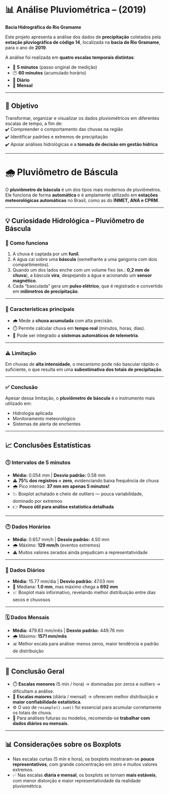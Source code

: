# 📊 Análise Pluviométrica – (2019)  
**Bacia Hidrográfica do Rio Gramame**

Este projeto apresenta a análise dos dados de **precipitação** coletados pela **estação pluviográfica de código 14**, localizada na **bacia do Rio Gramame**, para o ano de **2019**.  

A análise foi realizada em **quatro escalas temporais distintas**:  
- 📏 **5 minutos** (passo original de medição)  
- 🕐 **60 minutos** (acumulado horário)  
- 📅 **Diário**  
- 📆 **Mensal**  

---

## 🧪 Objetivo
Transformar, organizar e visualizar os dados pluviométricos em diferentes escalas de tempo, a fim de:  
✔️ Compreender o comportamento das chuvas na região  
✔️ Identificar padrões e extremos de precipitação  
✔️ Apoiar análises hidrológicas e a **tomada de decisão em gestão hídrica**

---

# 🌧️ Pluviômetro de Báscula

O **pluviômetro de báscula** é um dos tipos mais modernos de pluviômetros.  
Ele funciona de forma **automática** e é amplamente utilizado em **estações meteorológicas automáticas** no Brasil, como as do **INMET, ANA e CPRM**.

---

## 💡 Curiosidade Hidrológica – Pluviômetro de Báscula

### 📌 Como funciona
1. A chuva é captada por um **funil**.  
2. A água cai sobre uma **báscula** (semelhante a uma gangorra com dois compartimentos).  
3. Quando um dos lados enche com um volume fixo (ex.: **0,2 mm de chuva**), a báscula **vira**, despejando a água e acionando um **sensor magnético**.  
4. Cada “basculada” gera um **pulso elétrico**, que é registrado e convertido em **milímetros de precipitação**.  

---

### 🔎 Características principais
- 🌧️ Mede a **chuva acumulada** com alta precisão.  
- ⏱️ Permite calcular chuva em **tempo real** (minutos, horas, dias).  
- 📡 Pode ser integrado a **sistemas automáticos de telemetria**.  

---

### ⚠️ Limitação
Em chuvas de **alta intensidade**, o mecanismo pode não bascular rápido o suficiente, o que resulta em uma **subestimativa dos totais de precipitação**.  

---

### ✅ Conclusão
Apesar dessa limitação, o **pluviômetro de báscula** é o instrumento mais utilizado em:  
- Hidrologia aplicada  
- Monitoramento meteorológico  
- Sistemas de alerta de enchentes  

---


## 📈 Conclusões Estatísticas

### 🕔 Intervalos de 5 minutos
- **Média:** 0.054 mm | **Desvio padrão:** 0.58 mm  
- ⚠️ **75% dos registros = zero**, evidenciando baixa frequência de chuva  
- 🌧️ Pico intenso: **37 mm em apenas 5 minutos!**  
- 📉 Boxplot achatado e cheio de outliers — pouca variabilidade, dominado por extremos  
- 👉 **Pouco útil para análise estatística detalhada**  

---

### 🕐 Dados Horários
- **Média:** 0.657 mm/h | **Desvio padrão:** 4.50 mm  
- 🌧️ Máximo: **129 mm/h** (eventos extremos)  
- ⚠️ Muitos valores zerados ainda prejudicam a representatividade  

---

### 📅 Dados Diários
- **Média:** 15.77 mm/dia | **Desvio padrão:** 47.03 mm  
- 📌 Mediana: **1.0 mm**, mas máximo chega a **692 mm**  
- 📈 Boxplot mais informativo, revelando melhor distribuição entre dias secos e chuvosos  

---

### 🗓️ Dados Mensais
- **Média:** 479.83 mm/mês | **Desvio padrão:** 449.76 mm  
- 🌧️ Máximo: **1571 mm/mês**  
- 📊 Melhor escala para análise: menos zeros, maior tendência e padrão de distribuição  

---

## 🧠 Conclusão Geral
- ⏱️ **Escalas menores** (5 min / hora) → dominadas por zeros e outliers → dificultam a análise.  
- 📆 **Escalas maiores** (diária / mensal) → oferecem melhor distribuição e **maior confiabilidade estatística**.  
- ⚙️ O uso de `resample().sum()` foi essencial para acumular corretamente os totais de chuva.  
- 📌 Para análises futuras ou modelos, recomenda-se **trabalhar com dados diários ou mensais**.  

---

## 📊 Considerações sobre os Boxplots
- Nas escalas curtas (5 min e hora), os boxplots mostraram-se **pouco representativos**, com grande concentração em zero e muitos valores extremos.  
- ✅ Nas escalas **diária e mensal**, os boxplots se tornam **mais estáveis**, com menor distorção e maior representatividade da realidade pluviométrica.  

